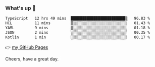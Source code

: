 ### What's up 👋

<!--START_SECTION:waka-->

```txt
TypeScript   12 hrs 49 mins  ████████████████████████▒   96.83 %
HCL          11 mins         ▒░░░░░░░░░░░░░░░░░░░░░░░░   01.43 %
YAML         9 mins          ▒░░░░░░░░░░░░░░░░░░░░░░░░   01.18 %
JSON         2 mins          ░░░░░░░░░░░░░░░░░░░░░░░░░   00.35 %
Kotlin       1 min           ░░░░░░░░░░░░░░░░░░░░░░░░░   00.17 %
```

<!--END_SECTION:waka-->

👉 [my GitHub Pages](https://ykzhukian.github.io)

Cheers, have a great day.

